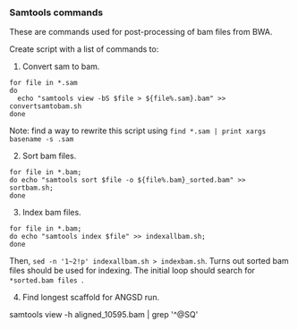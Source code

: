 ### Samtools commands

These are commands used for post-processing of bam files from BWA.

Create script with a list of commands to:


1. Convert sam to bam.

```
for file in *.sam
do
  echo "samtools view -bS $file > ${file%.sam}.bam" >> convertsamtobam.sh
done
```

Note: find a way to rewrite this script using ```find *.sam | print xargs basename -s .sam```

2. Sort bam files.
```
for file in *.bam;
do echo "samtools sort $file -o ${file%.bam}_sorted.bam" >> sortbam.sh;
done
```
3. Index bam files.
```
for file in *.bam;
do echo "samtools index $file" >> indexallbam.sh;
done
```

Then, ```sed -n '1~2!p' indexallbam.sh > indexbam.sh```. Turns out sorted bam files should be used for indexing. The initial loop should search for ```*sorted.bam files ```.

4. Find longest scaffold for ANGSD run.

samtools view -h aligned_10595.bam | grep '^@SQ'
